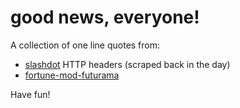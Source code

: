 # good news, everyone!

A collection of one line quotes from:
* [slashdot][slashdot-link] HTTP headers (scraped back in the day)
* [fortune-mod-futurama][fortune-mod-futurama-link]

Have fun!

[slashdot-link]: https://slashdot.org
[fortune-mod-futurama-link]: http://freshmeat.sourceforge.net/projects/fortune-mod-futurama
